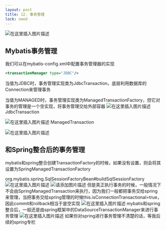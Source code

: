 ```yaml
---
layout: post
title: 12. 事务管理
lock: need
---
```


![在这里插入图片描述](https://img-blog.csdnimg.cn/5f5060718db7424a8fe190eac8df6049.jpg?)
## Mybatis事务管理
我们可以在mybatis-config.xml中配置事务管理器的实现
```xml
<transactionManager type="JDBC"/>
```
当值为JDBC时，事务管理实现类为JdbcTransaction，底层利用数据库的Connection来管理事务

当值为MANAGED时，事务管理实现类为ManagedTransactionFactory，但它对事务的管理是一个空实现，将事务管理交给外部容器
![在这里插入图片描述](https://img-blog.csdnimg.cn/866089c9218f4385b53a71a401b4231e.png?)
JdbcTransaction

![在这里插入图片描述](https://img-blog.csdnimg.cn/8e5c8a09604840278b3ab563a4c6e4d0.png?)
ManagedTransaction

![在这里插入图片描述](https://img-blog.csdnimg.cn/82cac19738b049c09cd9f0e05018a241.png)

## 和Spring整合后的事务管理
mybatis和spring整合创建TransactionFactory的时候，如果没有设置，则会将其设置为SpringManagedTransactionFactory

org.mybatis.spring.SqlSessionFactoryBean#buildSqlSessionFactory
![在这里插入图片描述](https://img-blog.csdnimg.cn/994889f54ad146df8a6b603d61bc25b3.png)
![请添加图片描述](https://img-blog.csdnimg.cn/b1415b7a7d874859b761fe10c9d287d0.png?)
但是真正执行事务的时候，一般情况下不会由SpringManagedTransaction来执行，因为我们一般都把事务交给spring来管理，当把事务交给spring管理的时候this.isConnectionTransactional=true，因此commit和rollback相当于是空实现
![在这里插入图片描述](https://img-blog.csdnimg.cn/67e02cd16d5d4d69b1320e6bc86f3e7c.png?)
mybatis和spring整合后，一般还是由spring框架中的DataSourceTransactionManager来进行事务管理
![在这里插入图片描述](https://img-blog.csdnimg.cn/cb2630246d9c4023a82492bba19327e7.png?)
如果你对spring进行事务管理不清楚的话，等我后续的spring专栏